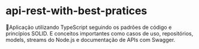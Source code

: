 # api-rest-with-best-pratices
🤝Aplicação utilizando TypeScript seguindo os padrões de código e princípios SOLID. E conceitos importantes como casos de uso, repositórios, models, streams do Node.js e documentação de APIs com Swagger.
